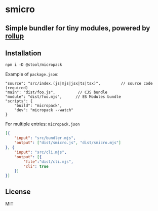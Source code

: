 # smicro
## Simple bundler for tiny modules, powered by [rollup](https://github.com/rollup/rollup)


## Installation

`npm i -D @stool/micropack`

Example of `package.json`:

```
"source": "src/index.(js|mjs|jsx|ts|tsx)",         // source code (required)
"main": "dist/foo.js",          // CJS bundle
"module": "dist/foo.mjs",      // ES Modules bundle
"scripts": {
    "build": "micropack",
    "dev": "micropack --watch"
}
```

For multiple entries: `micropack.json`
```json
[{
    "input": "src/bundler.mjs",
    "output": ["dist/smicro.js", "dist/smicro.mjs"]
}, {
    "input": "src/cli.mjs",
    "output": [{
        "file":"dist/cli.mjs",
        "cli": true
    }]
}]
```

## License

MIT
